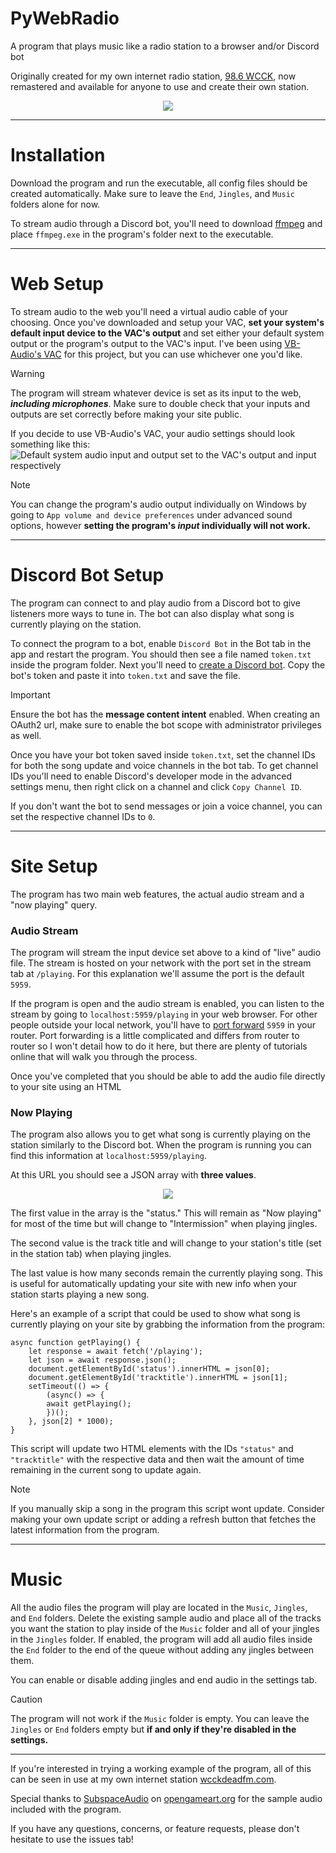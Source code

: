 # PyWebRadio
A program that plays music like a radio station to a browser and/or Discord bot

Originally created for my own internet radio station, [98.6 WCCK](https://wcckdeadfm.com), now remastered and available for anyone to use and create their own station.

<div align="center">
    <img src="./documentation/screenshot.png"></img>
</div>

---

# Installation
Download the program and run the executable, all config files should be created automatically. Make sure to leave the `End`, `Jingles`, and `Music` folders alone for now.

To stream audio through a Discord bot, you'll need to download [ffmpeg](https://ffmpeg.org/) and place `ffmpeg.exe` in the program's folder next to the executable.

---

# Web Setup
To stream audio to the web you'll need a virtual audio cable of your choosing. Once you've downloaded and setup your VAC, **set your system's default input device to the VAC's output** and set either your default system output or the program's output to the VAC's input. I've been using [VB-Audio's VAC](https://vb-audio.com/Cable/) for this project, but you can use whichever one you'd like.
> [!WARNING]
> The program will stream whatever device is set as its input to the web, ***including microphones***. Make sure to double check that your inputs and outputs are set correctly before making your site public.

If you decide to use VB-Audio's VAC, your audio settings should look something like this:
![Default system audio input and output set to the VAC's output and input respectively](./documentation/audio.png)
> [!NOTE]
> You can change the program's audio output individually on Windows by going to `App volume and device preferences` under advanced sound options, however __setting the program's *input* individually will not work.__

---

# Discord Bot Setup
The program can connect to and play audio from a Discord bot to give listeners more ways to tune in. The bot can also display what song is currently playing on the station.

To connect the program to a bot, enable `Discord Bot` in the Bot tab in the app and restart the program. You should then see a file named `token.txt` inside the program folder. Next you'll need to [create a Discord bot](https://discord.com/developers/docs/quick-start/getting-started). Copy the bot's token and paste it into `token.txt` and save the file.

> [!IMPORTANT]
> Ensure the bot has the **message content intent** enabled. When creating an OAuth2 url, make sure to enable the bot scope with administrator privileges as well.

Once you have your bot token saved inside `token.txt`, set the channel IDs for both the song update and voice channels in the bot tab. To get channel IDs you'll need to enable Discord's developer mode in the advanced settings menu, then right click on a channel and click `Copy Channel ID`.

If you don't want the bot to send messages or join a voice channel, you can set the respective channel IDs to `0`.

---

# Site Setup

The program has two main web features, the actual audio stream and a "now playing" query. 

### Audio Stream
The program will stream the input device set above to a kind of "live" audio file. The stream is hosted on your network with the port set in the stream tab at `/playing`. For this explanation we'll assume the port is the default `5959`.

If the program is open and the audio stream is enabled, you can listen to the stream by going to `localhost:5959/playing` in your web browser. For other people outside your local network, you'll have to [port forward](https://en.wikipedia.org/wiki/Port_forwarding) `5959` in your router. Port forwarding is a little complicated and differs from router to router so I won't detail how to do it here, but there are plenty of tutorials online that will walk you through the process.

Once you've completed that you should be able to add the audio file directly to your site using an HTML <audio> tag.

### Now Playing
The program also allows you to get what song is currently playing on the station similarly to the Discord bot. When the program is running you can find this information at `localhost:5959/playing`.

At this URL you should see a JSON array with **three values**. 

<div align="center">
    <img src="./documentation/info.png"></img>
</div>

The first value in the array is the "status." This will remain as "Now playing" for most of the time but will change to "Intermission" when playing jingles.

The second value is the track title and will change to your station's title (set in the station tab) when playing jingles.

The last value is how many seconds remain the currently playing song. This is useful for automatically updating your site with new info when your station starts playing a new song.

Here's an example of a script that could be used to show what song is currently playing on your site by grabbing the information from the program:
```
async function getPlaying() {
    let response = await fetch('/playing');
    let json = await response.json();
    document.getElementById('status').innerHTML = json[0];
    document.getElementById('tracktitle').innerHTML = json[1];
    setTimeout(() => {
        (async() => {
        await getPlaying();
        })();
    }, json[2] * 1000);
}
```
This script will update two HTML elements with the IDs `"status"` and `"tracktitle"` with the respective data and then wait the amount of time remaining in the current song to update again. 
> [!NOTE]
> If you manually skip a song in the program this script wont update. Consider making your own update script or adding a refresh button that fetches the latest information from the program.

---

# Music
All the audio files the program will play are located in the `Music`, `Jingles`, and `End` folders. Delete the existing sample audio and place all of the tracks you want the station to play inside of the `Music` folder and all of your jingles in the `Jingles` folder. If enabled, the program will add all audio files inside the `End` folder to the end of the queue without adding any jingles between them.

You can enable or disable adding jingles and end audio in the settings tab.
> [!CAUTION]
> The program will not work if the `Music` folder is empty. You can leave the `Jingles` or `End` folders empty but **if and only if they're disabled in the settings.**

---

If you're interested in trying a working example of the program, all of this can be seen in use at my own internet station [wcckdeadfm.com](https://wcckdeadfm.com).

Special thanks to [SubspaceAudio](https://opengameart.org/users/subspaceaudio) on [opengameart.org](https://opengameart.org/) for the sample audio included with the program. 

If you have any questions, concerns, or feature requests, please don't hesitate to use the issues tab!
